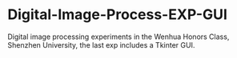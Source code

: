 # Digital-Image-Process-EXP-GUI

Digital image processing experiments in the Wenhua Honors Class, Shenzhen University, the last exp includes a Tkinter GUI.
